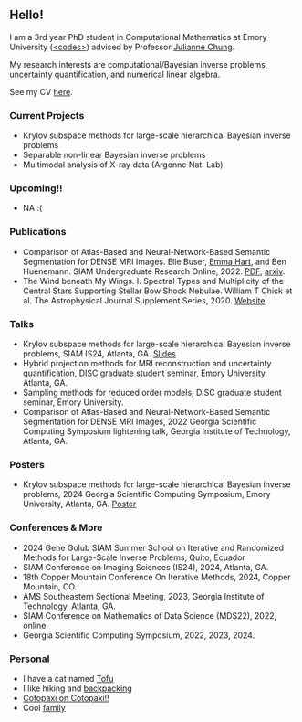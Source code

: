## Hello! 
I am a 3rd year PhD student in Computational Mathematics at Emory University ([\<codes\>](https://www.math.emory.edu/site/codes/)) advised by Professor [Julianne Chung](https://www.math.emory.edu/~jmchung/).

My research interests are computational/Bayesian inverse problems, uncertainty quantification, and numerical linear algebra. 

See my CV [here](https:///ellebuser.github.io/documents/ElleBuser_CV_Jan2024.pdf).

### Current Projects   
  - Krylov subspace methods for large-scale hierarchical Bayesian inverse problems
  - Separable non-linear Bayesian inverse problems
  - Multimodal analysis of X-ray data (Argonne Nat. Lab)

### Upcoming!! 
  
  - NA :(

### Publications
  
  - Comparison of Atlas-Based and Neural-Network-Based Semantic Segmentation for DENSE MRI Images. Elle Buser, [Emma Hart](https://math.emory.edu/~ehart5/), and Ben Huenemann. SIAM Undergraduate Research Online, 2022. [PDF](https://www.siam.org/Portals/0/Publications/SIURO/Vol15/S144839.pdf), [arxiv](https://arxiv.org/abs/2109.14116).
  - The Wind beneath My Wings. I. Spectral Types and Multiplicity of the Central Stars Supporting Stellar Bow Shock Nebulae. William T Chick et al. The Astrophysical Journal Supplement Series, 2020. [Website](https://iopscience.iop.org/article/10.3847/1538-4365/abc0e5#:~:text=Eighty%2Done%20of%2084%20sources,overwhelmingly%20consistent%20with%20OB%20stars.).
    
### Talks
  - Krylov subspace methods for large-scale hierarchical Bayesian inverse problems, SIAM IS24, Atlanta, GA. [Slides](https:///ellebuser.github.io/documents/Buser_SIAM_IS24_hierarchical_Bayesian_inverse_problems.pdf)
  - Hybrid projection methods for MRI reconstruction and uncertainty quantification, DISC graduate student seminar, Emory University, Atlanta, GA.
  - Sampling methods for reduced order models, DISC graduate student seminar, Emory University.
  - Comparison of Atlas-Based and Neural-Network-Based Semantic Segmentation for DENSE MRI Images, 2022 Georgia Scientific Computing Symposium lightening talk, Georgia Institute of Technology, Atlanta, GA.

### Posters
  
  - Krylov subspace methods for large-scale hierarchical Bayesian inverse problems, 2024 Georgia Scientific Computing Symposium, Emory University, Atlanta, GA. [Poster](https:///ellebuser.github.io/documents/GSCS_2024_Poster_Buser.pdf)
    
### Conferences & More
  
  - 2024 Gene Golub SIAM Summer School on Iterative and Randomized Methods for Large-Scale Inverse Problems, Quito, Ecuador
  - SIAM Conference on Imaging Sciences (IS24), 2024, Atlanta, GA.
  - 18th Copper Mountain Conference On Iterative Methods, 2024, Copper Mountain, CO.
  - AMS Southeastern Sectional Meeting, 2023, Georgia Institute of Technology, Atlanta, GA.
  - SIAM Conference on Mathematics of Data Science (MDS22), 2022, online.
  - Georgia Scientific Computing Symposium, 2022, 2023, 2024.

### Personal
  - I have a cat named [Tofu](https:///ellebuser.github.io/documents/tofu2.jpeg)
  - I like hiking and [backpacking](https:///ellebuser.github.io/documents/backpacking1.jpeg)
  - [Cotopaxi on Cotopaxi!!](https:///ellebuser.github.io/documents/cotopaxi.png)
  - Cool [family](https:///ellebuser.github.io/documents/family.png)


  

  


